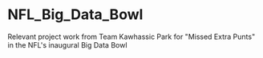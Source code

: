 # NFL_Big_Data_Bowl
Relevant project work from Team Kawhassic Park for "Missed Extra Punts" in the NFL's inaugural Big Data Bowl
